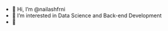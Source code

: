 - 👋 Hi, I’m @nailashfrni
- 👀 I’m interested in Data Science and Back-end Development
- 🌱

<!---
nailashfrni/nailashfrni is a ✨ special ✨ repository because its `README.md` (this file) appears on your GitHub profile.
You can click the Preview link to take a look at your changes.
--->
